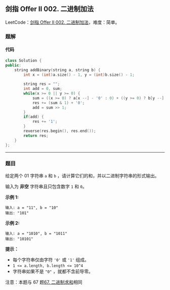 ## 剑指 Offer II 002. 二进制加法

LeetCode：[剑指 Offer II 002. 二进制加法](https://leetcode.cn/problems/JFETK5/)，难度：简单。

### 题解

#### 代码

```c++
class Solution {
public:
    string addBinary(string a, string b) {
        int x = (int)a.size() - 1, y = (int)b.size() - 1;
        
        string res = "";
        int add = 0, sum;
        while(x >= 0 || y >= 0) {
            sum = ((x >= 0) ? a[x --] - '0' : 0) + ((y >= 0) ? b[y --] - '0' : 0) + add;
            res += (sum & 1) + '0';
            add = sum >> 1;
        }
        if(add) {
            res += '1';
        }
        reverse(res.begin(), res.end());
        return res;
    }
};
```



---



### 题目

给定两个 01 字符串 `a` 和 `b` ，请计算它们的和，并以二进制字符串的形式输出。

输入为 **非空** 字符串且只包含数字 `1` 和 `0`。

 

**示例 1:**

```
输入: a = "11", b = "10"
输出: "101"
```

**示例 2:**

```
输入: a = "1010", b = "1011"
输出: "10101"
```

 

**提示：**

- 每个字符串仅由字符 `'0'` 或 `'1'` 组成。
- `1 <= a.length, b.length <= 10^4`
- 字符串如果不是 `"0"` ，就都不含前导零。

 

注意：本题与 67 题[67. 二进制求和](https://leetcode-cn.com/problems/add-binary/)相同


